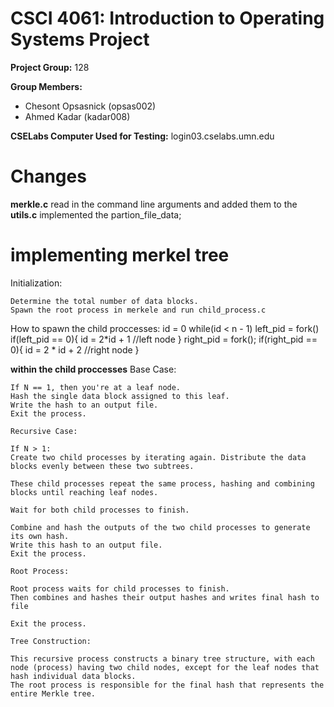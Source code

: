 # CSCI 4061: Introduction to Operating Systems Project

**Project Group:** 128

**Group Members:**
- Chesont Opsasnick (opsas002)
- Ahmed Kadar (kadar008)

**CSELabs Computer Used for Testing:** login03.cselabs.umn.edu

# Changes
**merkle.c** read in the command line arguments and added them to the 
**utils.c** implemented the partion_file_data;

# implementing merkel tree
Initialization:

    Determine the total number of data blocks.
    Spawn the root process in merkele and run child_process.c

How to spawn the child proccesses:
    id = 0
    while(id < n - 1)
        left_pid = fork()
        if(left_pid == 0){
            id = 2*id + 1
            //left node
        }
        right_pid = fork();
        if(right_pid == 0){
            id = 2 * id + 2
            //right node
        }

**within the child proccesses**
    Base Case:

    If N == 1, then you're at a leaf node.
    Hash the single data block assigned to this leaf.
    Write the hash to an output file.
    Exit the process.

    Recursive Case:

    If N > 1:
    Create two child processes by iterating again. Distribute the data blocks evenly between these two subtrees.
    
    These child processes repeat the same process, hashing and combining blocks until reaching leaf nodes.

    Wait for both child processes to finish.

    Combine and hash the outputs of the two child processes to generate its own hash.
    Write this hash to an output file.
    Exit the process.

    Root Process:

    Root process waits for child processes to finish.
    Then combines and hashes their output hashes and writes final hash to file
    
    Exit the process.
    
    Tree Construction:

    This recursive process constructs a binary tree structure, with each node (process) having two child nodes, except for the leaf nodes that hash individual data blocks.
    The root process is responsible for the final hash that represents the entire Merkle tree.
    